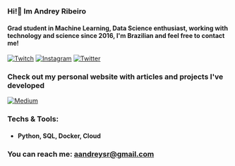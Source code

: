 ### Hi!👋 Im Andrey Ribeiro


#### Grad student in Machine Learning, Data Science enthusiast, working with technology and science since 2016, I'm Brazilian and feel free to contact me!

 [![Twitch](https://img.shields.io/badge/Twitch-9146FF?style=for-the-badge&logo=twitch&logoColor=white)](https://www.twitch.tv/witzller) [![Instagram](https://img.shields.io/badge/Instagram-E4405F?style=for-the-badge&logo=instagram&logoColor=white)](https://www.instagram.com/aandreysr/) [![Twitter](https://img.shields.io/badge/Twitter-1DA1F2?style=for-the-badge&logo=twitter&logoColor=white)](https://twitter.com/witzller)
 
 ### Check out my personal website with articles and projects I've developed
 [![Medium](	https://img.shields.io/badge/Medium-12100E?style=for-the-badge&logo=medium&logoColor=white)](https://medium.com/@aandreysr)

### Techs & Tools:
 - #### Python, SQL, Docker, Cloud

### You can reach me: aandreysr@gmail.com 
